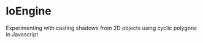 loEngine
========

Experimenting with casting shadows from 2D objects using cyclic polygons in Javascript
